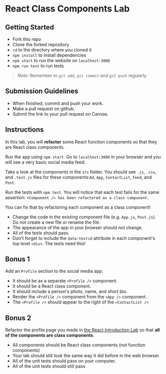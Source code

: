 # React Class Components Lab

## Getting Started

- Fork this repo
- Clone the forked repository
- `cd` to the directory where you cloned it
- `npm install` to install dependencies
- `npm start` to run the website on `localhost:3000`
- `npm run test` to run tests

> _Note_: Remember to `git add`, `git commit` and `git push` regularly

## Submission Guidelines

- When finished, commit and push your work.
- Make a pull request on github.`
- Submit the link to your pull request on Canvas.

## Instructions

In this lab, you will **refactor** some React function components so that they are React class components.

Run the app using `npm start`. Go to `localhost:3000` in your browser and you will see a very basic social media feed.

Take a look at the components in the `src` folder. You should see `.js`, `.css`, and `.test.js` files for these components:`Ad`, `App`, `ContactList`, `Feed`, and `Post`.

Run the tests with `npm test`. You will notice that each test fails for the same assertion: `<Component /> has been refactored as a class component.`

You can fix that by refactoring each component as a class component!

- Change the code in the existing component file (e.g. `App.js`, `Post.js`). Do not create a new file or rename the file.
- The appearance of the app in your browser should not change.
- All of the tests should pass.
- Don't forget to include the `data-testid` attribute in each component's top level `<div>`. The tests need this!

## Bonus 1

Add an `Profile` section to the social media app.

- It should be as a separate `<Profile />` component.
- It should be a React class component.
- It should include a person's photo, name, and short bio.
- Render the `<Profile />` component from the `<App />` component.
- The `<Profile />` should appear to the right of the `<ContactList />`

## Bonus 2

Refactor the profile page you made in [the React Introduction Lab](https://github.com/joinpursuit/Pursuit-Core-Web-React-Introduction-Lab) so that **all of the components are class components**.

- All components should be React class components (not function components)
- Your lab should still look the same way it did before in the web browser.
- All of the unit tests should pass on your computer.
- All of the unit tests should still pass
